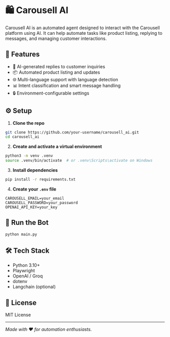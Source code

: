 # 🛍️ Carousell AI

Carousell AI is an automated agent designed to interact with the Carousell platform using AI. It can help automate tasks like product listing, replying to messages, and managing customer interactions.

## 🚀 Features

- 🤖 AI-generated replies to customer inquiries  
- 📦 Automated product listing and updates  
- 🌐 Multi-language support with language detection  
- 📊 Intent classification and smart message handling  
- 🔒 Environment-configurable settings  

## ⚙️ Setup

1. **Clone the repo**

```bash
git clone https://github.com/your-username/carousell_ai.git
cd carousell_ai
```

2. **Create and activate a virtual environment**

```bash
python3 -m venv .venv
source .venv/bin/activate  # or .venv\Scripts\activate on Windows
```

3. **Install dependencies**

```bash
pip install -r requirements.txt
```

4. **Create your `.env` file**

```env
CAROUSELL_EMAIL=your_email
CAROUSELL_PASSWORD=your_password
OPENAI_API_KEY=your_key
```

## 🧪 Run the Bot

```bash
python main.py
```

## 🛠️ Tech Stack

- Python 3.10+
- Playwright
- OpenAI / Groq
- dotenv
- Langchain (optional)

## 📄 License

MIT License

---

*Made with ❤️ for automation enthusiasts.*